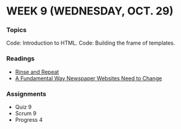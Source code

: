 # WEEK 9 (WEDNESDAY, OCT. 29)

### Topics
Code: Introduction to HTML.
Code: Building the frame of templates.

### Readings
* [Rinse and Repeat](https://gettingreal.37signals.com/ch06_Rinse_and_Repeat.php)
* [A Fundamental Way Newspaper Websites Need to Change](http://www.holovaty.com/writing/fundamental-change/)

### Assignments
* Quiz 9
* Scrum 9
* Progress 4